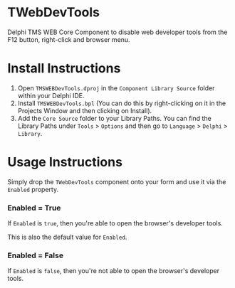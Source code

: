 # TWebDevTools
Delphi TMS WEB Core Component to disable web developer tools from the F12 button, right-click and browser menu.

# Install Instructions
1. Open `TMSWEBDevTools.dproj` in the `Component Library Source` folder within your Delphi IDE.
2. Install `TMSWEBDevTools.bpl` (You can do this by right-clicking on it in the Projects Window and then clicking on Install).
3. Add the `Core Source` folder to your Library Paths. You can find the Library Paths under `Tools` > `Options` and then go to `Language` > `Delphi` > `Library`.

# Usage Instructions
Simply drop the `TWebDevTools` component onto your form and use it via the `Enabled` property.

### Enabled = True
If `Enabled` is `true`, then you're able to open the browser's developer tools. 

This is also the default value for `Enabled`.

### Enabled = False
If `Enabled` is `false`, then you're not able to open the browser's developer tools.
